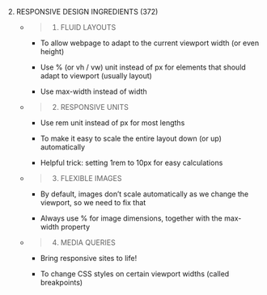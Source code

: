 <!-- ^This notes are to be use with the provided slides -->

2.  RESPONSIVE DESIGN INGREDIENTS (372)

    - > 1. FLUID LAYOUTS

      - To allow webpage to adapt to the current viewport width (or even height)

      - Use % (or vh / vw) unit instead of px for elements that should adapt to viewport (usually layout)

      - Use max-width instead of width

    - > 2. RESPONSIVE UNITS

      - Use rem unit instead of px for most lengths

      - To make it easy to scale the entire layout down (or up) automatically

      - Helpful trick: setting 1rem to 10px for easy calculations

    - > 3. FLEXIBLE IMAGES

      - By default, images don’t scale automatically as we change the viewport, so we need to fix that

      - Always use % for image dimensions, together with the max-width property

    - > 4. MEDIA QUERIES

      - Bring responsive sites to life!

      - To change CSS styles on certain viewport widths (called breakpoints)
